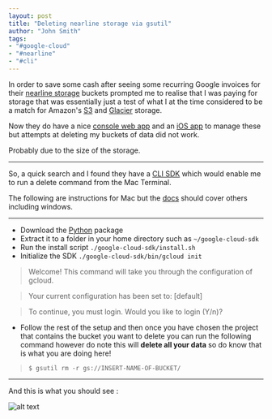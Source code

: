 ```yaml
---
layout: post
title: "Deleting nearline storage via gsutil"
author: "John Smith"
tags:
- "#google-cloud"
- "#nearline"
- "#cli"
---
```


In order to save some cash after seeing some recurring Google invoices for their [nearline storage](https://cloud.google.com/storage/docs/storage-classes) buckets prompted me to realise that I was paying for storage that was essentially just a test of what I at the time considered to be a match for Amazon's [S3](https://aws.amazon.com/s3/) and [Glacier](https://aws.amazon.com/glacier/) storage. 

Now they do have a nice [console web app](https://console.cloud.google.com/) and an [iOS app](https://itunes.apple.com/us/app/google-cloud-console/id1005120814?mt=8) to manage these but attempts at deleting my buckets of data did not work. 

Probably due to the size of the storage.  

---

So, a quick search and I found they have a [CLI SDK](https://cloud.google.com/sdk/docs/) which would enable me to run a delete command from the Mac Terminal.

The following are instructions for Mac but the [docs](https://cloud.google.com/sdk/docs/) should cover others including windows. 

---

* Download the [Python](https://dl.google.com/dl/cloudsdk/channels/rapid/downloads/google-cloud-sdk-116.0.0-darwin-x86_64.tar.gz) package 
* Extract it to a folder in your home directory such as  `~/google-cloud-sdk`  
* Run the install script `./google-cloud-sdk/install.sh`
* Initialize the SDK `./google-cloud-sdk/bin/gcloud init`

>Welcome! This command will take you through the configuration of gcloud.
 
>Your current configuration has been set to: [default]
 
>To continue, you must login. Would you like to login (Y/n)?


* Follow the rest of the setup and then once you have chosen the project that contains the bucket you want to delete you can run the following command however do note this will **delete all your data** so do know that is what you are doing here! 

>  `$ gsutil rm -r gs://INSERT-NAME-OF-BUCKET/`


---

And this is what you should see : 

![alt text](http://static.solrevdev.com.s3.amazonaws.com/blog/gsutil.gif_1.gif "gsutil deleting a bucket")







